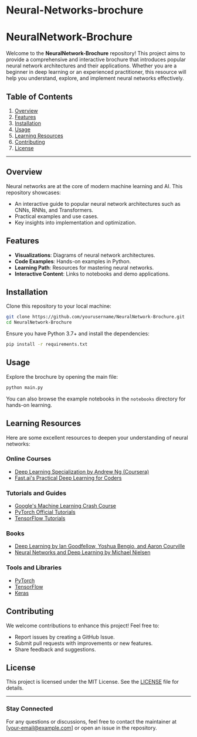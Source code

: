 # Neural-Networks-brochure

# NeuralNetwork-Brochure

Welcome to the **NeuralNetwork-Brochure** repository! This project aims to provide a comprehensive and interactive brochure that introduces popular neural network architectures and their applications. Whether you are a beginner in deep learning or an experienced practitioner, this resource will help you understand, explore, and implement neural networks effectively.

## Table of Contents
1. [Overview](#overview)
2. [Features](#features)
3. [Installation](#installation)
4. [Usage](#usage)
5. [Learning Resources](#learning-resources)
6. [Contributing](#contributing)
7. [License](#license)

---

## Overview
Neural networks are at the core of modern machine learning and AI. This repository showcases:
- An interactive guide to popular neural network architectures such as CNNs, RNNs, and Transformers.
- Practical examples and use cases.
- Key insights into implementation and optimization.

## Features
- **Visualizations**: Diagrams of neural network architectures.
- **Code Examples**: Hands-on examples in Python.
- **Learning Path**: Resources for mastering neural networks.
- **Interactive Content**: Links to notebooks and demo applications.

## Installation
Clone this repository to your local machine:

```bash
git clone https://github.com/yourusername/NeuralNetwork-Brochure.git
cd NeuralNetwork-Brochure
```

Ensure you have Python 3.7+ and install the dependencies:

```bash
pip install -r requirements.txt
```

## Usage
Explore the brochure by opening the main file:

```bash
python main.py
```

You can also browse the example notebooks in the `notebooks` directory for hands-on learning.

## Learning Resources
Here are some excellent resources to deepen your understanding of neural networks:

### Online Courses
- [Deep Learning Specialization by Andrew Ng (Coursera)](https://www.coursera.org/specializations/deep-learning)
- [Fast.ai's Practical Deep Learning for Coders](https://course.fast.ai/)

### Tutorials and Guides
- [Google's Machine Learning Crash Course](https://developers.google.com/machine-learning/crash-course)
- [PyTorch Official Tutorials](https://pytorch.org/tutorials/)
- [TensorFlow Tutorials](https://www.tensorflow.org/tutorials)

### Books
- [Deep Learning by Ian Goodfellow, Yoshua Bengio, and Aaron Courville](https://www.deeplearningbook.org/)
- [Neural Networks and Deep Learning by Michael Nielsen](http://neuralnetworksanddeeplearning.com/)

### Tools and Libraries
- [PyTorch](https://pytorch.org/)
- [TensorFlow](https://www.tensorflow.org/)
- [Keras](https://keras.io/)

## Contributing
We welcome contributions to enhance this project! Feel free to:
- Report issues by creating a GitHub Issue.
- Submit pull requests with improvements or new features.
- Share feedback and suggestions.

## License
This project is licensed under the MIT License. See the [LICENSE](LICENSE) file for details.

---

### Stay Connected
For any questions or discussions, feel free to contact the maintainer at [your-email@example.com] or open an issue in the repository.

